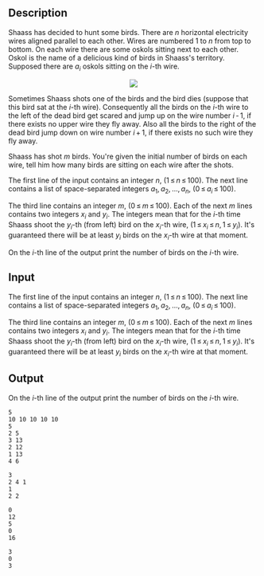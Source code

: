 ## Description

<div><p>Shaass has decided to hunt some birds. There are <span class="tex-span"><i>n</i></span> horizontal electricity wires aligned parallel to each other. Wires are numbered <span class="tex-span">1</span> to <span class="tex-span"><i>n</i></span> from top to bottom. On each wire there are some oskols sitting next to each other. Oskol is the name of a delicious kind of birds in Shaass's territory. Supposed there are <span class="tex-span"><i>a</i><sub class="lower-index"><i>i</i></sub></span> oskols sitting on the <span class="tex-span"><i>i</i></span>-th wire.</p><center> <img class="tex-graphics" src="file://bqhqF9hJ.png" style="max-width: 100.0%;max-height: 100.0%;"> </center><p>Sometimes Shaass shots one of the birds and the bird dies (suppose that this bird sat at the <span class="tex-span"><i>i</i></span>-th wire). Consequently all the birds on the <span class="tex-span"><i>i</i></span>-th wire to the left of the dead bird get scared and jump up on the wire number <span class="tex-span"><i>i</i> - 1</span>, if there exists no upper wire they fly away. Also all the birds to the right of the dead bird jump down on wire number <span class="tex-span"><i>i</i> + 1</span>, if there exists no such wire they fly away. </p><p>Shaass has shot <span class="tex-span"><i>m</i></span> birds. You're given the initial number of birds on each wire, tell him how many birds are sitting on each wire after the shots.</p></div><div class="input-specification"><p>The first line of the input contains an integer <span class="tex-span"><i>n</i></span>, <span class="tex-span">(1 ≤ <i>n</i> ≤ 100)</span>. The next line contains a list of space-separated integers <span class="tex-span"><i>a</i><sub class="lower-index">1</sub>, <i>a</i><sub class="lower-index">2</sub>, ..., <i>a</i><sub class="lower-index"><i>n</i></sub></span>, <span class="tex-span">(0 ≤ <i>a</i><sub class="lower-index"><i>i</i></sub> ≤ 100)</span>. </p><p>The third line contains an integer <span class="tex-span"><i>m</i></span>, <span class="tex-span">(0 ≤ <i>m</i> ≤ 100)</span>. Each of the next <span class="tex-span"><i>m</i></span> lines contains two integers <span class="tex-span"><i>x</i><sub class="lower-index"><i>i</i></sub></span> and <span class="tex-span"><i>y</i><sub class="lower-index"><i>i</i></sub></span>. The integers mean that for the <span class="tex-span"><i>i</i></span>-th time Shaass shoot the <span class="tex-span"><i>y</i><sub class="lower-index"><i>i</i></sub></span>-th (from left) bird on the <span class="tex-span"><i>x</i><sub class="lower-index"><i>i</i></sub></span>-th wire, <span class="tex-span">(1 ≤ <i>x</i><sub class="lower-index"><i>i</i></sub> ≤ <i>n</i>, 1 ≤ <i>y</i><sub class="lower-index"><i>i</i></sub>)</span>. It's guaranteed there will be at least <span class="tex-span"><i>y</i><sub class="lower-index"><i>i</i></sub></span> birds on the <span class="tex-span"><i>x</i><sub class="lower-index"><i>i</i></sub></span>-th wire at that moment.</p></div><div class="output-specification"><p>On the <span class="tex-span"><i>i</i></span>-th line of the output print the number of birds on the <span class="tex-span"><i>i</i></span>-th wire.</p></div>

## Input

<p>The first line of the input contains an integer <span class="tex-span"><i>n</i></span>, <span class="tex-span">(1 ≤ <i>n</i> ≤ 100)</span>. The next line contains a list of space-separated integers <span class="tex-span"><i>a</i><sub class="lower-index">1</sub>, <i>a</i><sub class="lower-index">2</sub>, ..., <i>a</i><sub class="lower-index"><i>n</i></sub></span>, <span class="tex-span">(0 ≤ <i>a</i><sub class="lower-index"><i>i</i></sub> ≤ 100)</span>. </p><p>The third line contains an integer <span class="tex-span"><i>m</i></span>, <span class="tex-span">(0 ≤ <i>m</i> ≤ 100)</span>. Each of the next <span class="tex-span"><i>m</i></span> lines contains two integers <span class="tex-span"><i>x</i><sub class="lower-index"><i>i</i></sub></span> and <span class="tex-span"><i>y</i><sub class="lower-index"><i>i</i></sub></span>. The integers mean that for the <span class="tex-span"><i>i</i></span>-th time Shaass shoot the <span class="tex-span"><i>y</i><sub class="lower-index"><i>i</i></sub></span>-th (from left) bird on the <span class="tex-span"><i>x</i><sub class="lower-index"><i>i</i></sub></span>-th wire, <span class="tex-span">(1 ≤ <i>x</i><sub class="lower-index"><i>i</i></sub> ≤ <i>n</i>, 1 ≤ <i>y</i><sub class="lower-index"><i>i</i></sub>)</span>. It's guaranteed there will be at least <span class="tex-span"><i>y</i><sub class="lower-index"><i>i</i></sub></span> birds on the <span class="tex-span"><i>x</i><sub class="lower-index"><i>i</i></sub></span>-th wire at that moment.</p>

## Output

<p>On the <span class="tex-span"><i>i</i></span>-th line of the output print the number of birds on the <span class="tex-span"><i>i</i></span>-th wire.</p>





```input1
5
10 10 10 10 10
5
2 5
3 13
2 12
1 13
4 6

```




```input2
3
2 4 1
1
2 2

```




```output1
0
12
5
0
16

```




```output2
3
0
3

```


